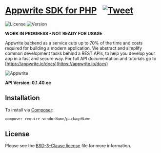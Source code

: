 # [Appwrite SDK for PHP]() &nbsp; [![Tweet](https://img.shields.io/twitter/url/http/shields.io.svg?style=social)](https://twitter.com/intent/tweet?text=&url=&via=&hashtags=)

![License](https://img.shields.io/github/license//.svg?v=1)
![Version](https://img.shields.io/badge/api%20version-0.1.40.ee-blue.svg?v=1)

**WORK IN PROGRESS - NOT READY FOR USAGE**

Appwrite backend as a service cuts up to 70% of the time and costs required for building a modern application. We abstract and simplify common development tasks behind a REST APIs, to help you develop your app in a fast and secure way. For full API documentation and tutorials go to [https://appwrite.io/docs](https://appwrite.io/docs)



![Appwrite](https://appwrite.io/v1/images/console.png)

**API Version: 0.1.40.ee**

## Installation

To install via [Composer](http://getcomposer.org/):

```bash
composer require vendorName/packageName
```

## License

Please see the [BSD-3-Clause license](https://raw.githubusercontent.com/appwrite/appwrite/master/LICENSE) file for more information.